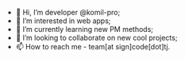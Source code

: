 - 👋 Hi, I’m developer @komil-pro;
- 👀 I’m interested in web apps;
- 🌱 I’m currently learning new PM methods;
- 💞️ I’m looking to collaborate on new cool projects;
- 📫 How to reach me - team[at sign]code[dot]tj.

<!---
komil-pro/komil-pro is a ✨ special ✨ repository because its `README.md` (this file) appears on your GitHub profile.
You can click the Preview link to take a look at your changes.
--->
